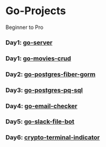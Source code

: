 # Go-Projects
Beginner to Pro

### Day1: [go-server](https://github.com/hellosumitg/Go-Projects/tree/main/go-server)
### Day1: [go-movies-crud](https://github.com/hellosumitg/Go-Projects/tree/main/go-movies-crud)
### Day2: [go-postgres-fiber-gorm](https://github.com/hellosumitg/Go-Projects/tree/main/go-postgres-fiber-gorm)
### Day3: [go-postgres-pq-sql](https://github.com/hellosumitg/Go-Projects/tree/main/go-postgres-pq-sql)
### Day4: [go-email-checker](https://github.com/hellosumitg/Go-Projects/tree/main/go-email-checker)
### Day5: [go-slack-file-bot](https://github.com/hellosumitg/Go-Projects/tree/main/go-slack-file-bot)
### Day6: [crypto-terminal-indicator](https://github.com/hellosumitg/Go-Projects/tree/main/crypto-terminal-indicator)
